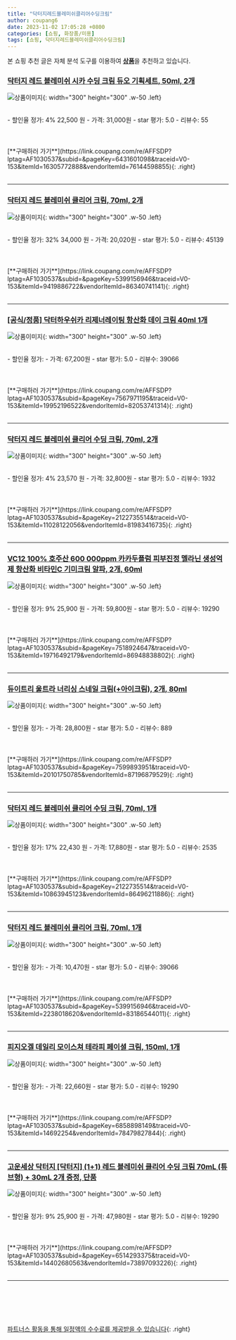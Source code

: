```yaml
---
title: "닥터지레드블레미쉬클리어수딩크림"
author: coupang6
date: 2023-11-02 17:05:28 +0800
categories: [쇼핑, 화장품/미용]
tags: [쇼핑, 닥터지레드블레미쉬클리어수딩크림]
---
```


본 쇼핑 추천 글은 자체 분석 도구를 이용하여 [**상품**](https://link.coupang.com/a/bao1ui)을 추천하고 있습니다.

### [닥터지 레드 블레미쉬 시카 수딩 크림 듀오 기획세트, 50ml, 2개](https://link.coupang.com/re/AFFSDP?lptag=AF1030537&subid=&pageKey=6431601098&traceid=V0-153&itemId=16305772888&vendorItemId=76144598855)

![상품이미지](https://thumbnail10.coupangcdn.com/thumbnails/remote/230x230ex/image/retail/images/1255023536802919-5b76ce33-0e01-44dc-9f69-5bd3c4face8c.jpg){: width="300" height="300" .w-50 .left}


<br>
- 할인율 정가: 4%  22,500   원
- 가격: 31,000원
- star 평가: 5.0
- 리뷰수: 55
<br>
<br>
<br>
<br>
[**구매하러 가기**](https://link.coupang.com/re/AFFSDP?lptag=AF1030537&subid=&pageKey=6431601098&traceid=V0-153&itemId=16305772888&vendorItemId=76144598855){: .right}
<br>
<br>

---

### [닥터지 레드 블레미쉬 클리어 크림, 70ml, 2개](https://link.coupang.com/re/AFFSDP?lptag=AF1030537&subid=&pageKey=5399156946&traceid=V0-153&itemId=9419886722&vendorItemId=86340741141)

![상품이미지](https://thumbnail7.coupangcdn.com/thumbnails/remote/230x230ex/image/vendor_inventory/fc8e/00a35632f878a36118bc8f77a92f4ac1db5312298c79560e3f5b2bc8d5b5.jpg){: width="300" height="300" .w-50 .left}


<br>
- 할인율 정가: 32%  34,000   원
- 가격: 20,020원
- star 평가: 5.0
- 리뷰수: 45139
<br>
<br>
<br>
<br>
[**구매하러 가기**](https://link.coupang.com/re/AFFSDP?lptag=AF1030537&subid=&pageKey=5399156946&traceid=V0-153&itemId=9419886722&vendorItemId=86340741141){: .right}
<br>
<br>

---

### [[공식/정품] 닥터하우쉬카 리제너레이팅 항산화 데이 크림 40ml 1개](https://link.coupang.com/re/AFFSDP?lptag=AF1030537&subid=&pageKey=7567971195&traceid=V0-153&itemId=19952196522&vendorItemId=82053741314)

![상품이미지](https://thumbnail8.coupangcdn.com/thumbnails/remote/230x230ex/image/vendor_inventory/0c04/2c2a2dee7fec70fa3c9c8a7d55c013d707909cc5fa99ee5a1cd25508efc4.png){: width="300" height="300" .w-50 .left}


<br>
- 할인율 정가: 
- 가격: 67,200원
- star 평가: 5.0
- 리뷰수: 39066
<br>
<br>
<br>
<br>
[**구매하러 가기**](https://link.coupang.com/re/AFFSDP?lptag=AF1030537&subid=&pageKey=7567971195&traceid=V0-153&itemId=19952196522&vendorItemId=82053741314){: .right}
<br>
<br>

---

### [닥터지 레드 블레미쉬 클리어 수딩 크림, 70ml, 2개](https://link.coupang.com/re/AFFSDP?lptag=AF1030537&subid=&pageKey=2122735514&traceid=V0-153&itemId=11028122056&vendorItemId=81983416735)

![상품이미지](https://thumbnail7.coupangcdn.com/thumbnails/remote/230x230ex/image/vendor_inventory/55f7/8f8b11aafe5768337eae299d9e81872305906d00c7cf55554cc1a8e60767.jpg){: width="300" height="300" .w-50 .left}


<br>
- 할인율 정가: 4%  23,570   원
- 가격: 32,800원
- star 평가: 5.0
- 리뷰수: 1932
<br>
<br>
<br>
<br>
[**구매하러 가기**](https://link.coupang.com/re/AFFSDP?lptag=AF1030537&subid=&pageKey=2122735514&traceid=V0-153&itemId=11028122056&vendorItemId=81983416735){: .right}
<br>
<br>

---

### [VC12 100% 호주산 600 000ppm 카카두플럼 피부진정 멜라닌 생성억제 항산화 비타민C 기미크림 알파, 2개, 60ml](https://link.coupang.com/re/AFFSDP?lptag=AF1030537&subid=&pageKey=7518924647&traceid=V0-153&itemId=19716492179&vendorItemId=86948838802)

![상품이미지](https://thumbnail7.coupangcdn.com/thumbnails/remote/230x230ex/image/vendor_inventory/bf5f/c3c449f991779eedaa6a28a318a60bba1ff546c8ac96cb9e532d35e67929.jpg){: width="300" height="300" .w-50 .left}


<br>
- 할인율 정가: 9%  25,900   원
- 가격: 59,800원
- star 평가: 5.0
- 리뷰수: 19290
<br>
<br>
<br>
<br>
[**구매하러 가기**](https://link.coupang.com/re/AFFSDP?lptag=AF1030537&subid=&pageKey=7518924647&traceid=V0-153&itemId=19716492179&vendorItemId=86948838802){: .right}
<br>
<br>

---

### [듀이트리 울트라 너리싱 스네일 크림(+아이크림), 2개, 80ml](https://link.coupang.com/re/AFFSDP?lptag=AF1030537&subid=&pageKey=7599893951&traceid=V0-153&itemId=20101750785&vendorItemId=87196879529)

![상품이미지](https://thumbnail9.coupangcdn.com/thumbnails/remote/230x230ex/image/vendor_inventory/ce1c/a0e697f0f76fca2a3179ccd0d57526af65961f7fd22064516383993799e0.jpg){: width="300" height="300" .w-50 .left}


<br>
- 할인율 정가: 
- 가격: 28,800원
- star 평가: 5.0
- 리뷰수: 889
<br>
<br>
<br>
<br>
[**구매하러 가기**](https://link.coupang.com/re/AFFSDP?lptag=AF1030537&subid=&pageKey=7599893951&traceid=V0-153&itemId=20101750785&vendorItemId=87196879529){: .right}
<br>
<br>

---

### [닥터지 레드 블레미쉬 클리어 수딩 크림, 70ml, 1개](https://link.coupang.com/re/AFFSDP?lptag=AF1030537&subid=&pageKey=2122735514&traceid=V0-153&itemId=10863945123&vendorItemId=86496211886)

![상품이미지](https://thumbnail10.coupangcdn.com/thumbnails/remote/230x230ex/image/vendor_inventory/b7a0/4638c643a905af89318cfcdb46249f4e1393b3a40bf65e2c74a73bcbb7e6.jpg){: width="300" height="300" .w-50 .left}


<br>
- 할인율 정가: 17%  22,430   원
- 가격: 17,880원
- star 평가: 5.0
- 리뷰수: 2535
<br>
<br>
<br>
<br>
[**구매하러 가기**](https://link.coupang.com/re/AFFSDP?lptag=AF1030537&subid=&pageKey=2122735514&traceid=V0-153&itemId=10863945123&vendorItemId=86496211886){: .right}
<br>
<br>

---

### [닥터지 레드 블레미쉬 클리어 크림, 70ml, 1개](https://link.coupang.com/re/AFFSDP?lptag=AF1030537&subid=&pageKey=5399156946&traceid=V0-153&itemId=2238018620&vendorItemId=83186544011)

![상품이미지](https://thumbnail7.coupangcdn.com/thumbnails/remote/230x230ex/image/vendor_inventory/1209/192c6d701353e0fa3f9abff148df7b300b0aea6169174e90ad4d1a159a25.jpeg){: width="300" height="300" .w-50 .left}


<br>
- 할인율 정가: 
- 가격: 10,470원
- star 평가: 5.0
- 리뷰수: 39066
<br>
<br>
<br>
<br>
[**구매하러 가기**](https://link.coupang.com/re/AFFSDP?lptag=AF1030537&subid=&pageKey=5399156946&traceid=V0-153&itemId=2238018620&vendorItemId=83186544011){: .right}
<br>
<br>

---

### [피지오겔 데일리 모이스쳐 테라피 페이셜 크림, 150ml, 1개](https://link.coupang.com/re/AFFSDP?lptag=AF1030537&subid=&pageKey=6858898149&traceid=V0-153&itemId=14692254&vendorItemId=78479827844)

![상품이미지](https://thumbnail7.coupangcdn.com/thumbnails/remote/230x230ex/image/vendor_inventory/55ad/b97a73f028a69f6550b982331ead7400cf212d9777e11d5a68e70cf27f73.jpg){: width="300" height="300" .w-50 .left}


<br>
- 할인율 정가: 
- 가격: 22,660원
- star 평가: 5.0
- 리뷰수: 19290
<br>
<br>
<br>
<br>
[**구매하러 가기**](https://link.coupang.com/re/AFFSDP?lptag=AF1030537&subid=&pageKey=6858898149&traceid=V0-153&itemId=14692254&vendorItemId=78479827844){: .right}
<br>
<br>

---

### [고운세상 닥터지 [닥터지] (1+1) 레드 블레미쉬 클리어 수딩 크림 70mL (튜브형) + 30mL 2개 증정, 단품](https://link.coupang.com/re/AFFSDP?lptag=AF1030537&subid=&pageKey=6514293375&traceid=V0-153&itemId=14402680563&vendorItemId=73897093226)

![상품이미지](https://thumbnail9.coupangcdn.com/thumbnails/remote/230x230ex/image/vendor_inventory/21cd/179e989a9e3335180530bdea28052b9c7f024d9c8773c1c67c3d4208639e.jpg){: width="300" height="300" .w-50 .left}


<br>
- 할인율 정가: 9%  25,900   원
- 가격: 47,980원
- star 평가: 5.0
- 리뷰수: 19290
<br>
<br>
<br>
<br>
[**구매하러 가기**](https://link.coupang.com/re/AFFSDP?lptag=AF1030537&subid=&pageKey=6514293375&traceid=V0-153&itemId=14402680563&vendorItemId=73897093226){: .right}
<br>
<br>

---
<br><br><br><br><br> [파트너스 활동을 통해 일정액의 수수료를 제공받을 수 있습니다](https://link.coupang.com/a/bao1ui){: .right}